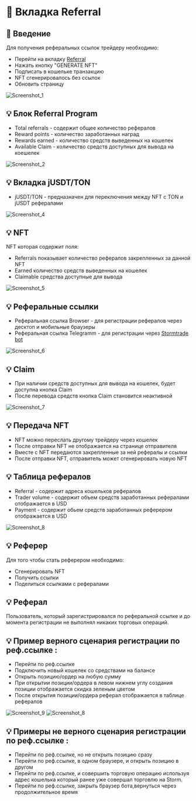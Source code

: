 # 💎 Вкладка Referral

## 👋 Введение
Для получения реферальных ссылок трейдеру необходимо:
 
 * Перейти на вкладку [Referral](https://stage.stormtrade.dev/referral) 
 * Нажать кнопку "GENERATE NFT"
 * Подписать в кошельке транзакцию
 * NFT сгенерировалось без ссылок
 * Обновить страницу

![Screenshot_1](https://github.com/TestKeeper/ref/assets/97809269/ba0843af-3df7-4757-99b7-41e31a222874)


## 💡 Блок Referral Program
 
*  Total referrals - содержит общее количество рефералов
*  Reward points - количество заработанных наград
*  Rewards earned - количество средств выведенных на кошелек
*  Available Claim - количество средств доступных для вывода на коешелек

![Screenshot_2](https://github.com/TestKeeper/ref/assets/97809269/f6869065-4431-46c0-a98f-5d6a31a2ca6f)



 ## 💡 Вкладка jUSDT/TON
 * jUSDT/TON - предназначен для переключения  между NFT с TON и jUSDT рефералами
 
![Screenshot_4](https://github.com/TestKeeper/ref/assets/97809269/1abc66e5-c2c2-4b6c-90cb-b40f248f44a1)


 ## 💡 NFT 
   NFT которая содержит поля:
 * Referrals показывает количество рефералов закрепленных за данной NFT
 * Earned количество средств выведенных на кошелек
 * Claimable средства доступные для вывода

![Screenshot_5](https://github.com/TestKeeper/ref/assets/97809269/605057cd-c3ee-4ba5-ad9a-ba7070557df5)


 ## 💡 Реферальные ссылки
 
 *  Реферальная ссылка Browser - для  регистрации рефералов через десктоп и мобильные браузеры
 *  Реферальная ссылка Telegramm - для регистрации через   [Stormtrade bot](https://t.me/stage_storm_tg_bot/trade) 

   ![Screenshot_6](https://github.com/TestKeeper/ref/assets/97809269/1d388046-7c6f-442b-bed3-48b90052bf36)


 ## 💡 Claim
 
 * При наличии средств доступных для вывода на кошелек, будет доступна кнопка Claim
 * После перевода средств кнопка Claim становится неактивной

 ![Screenshot_7](https://github.com/TestKeeper/ref/assets/97809269/61807b04-b9e7-411c-a1dd-122e13921b56)


 ## 💡 Передача NFT
 
 * NFT можно переслать другому трейдеру через кошелек
 * После отправки NFT не отображается на странице отправителя
 * Вместе с NFT передаются закрепленные за ней рефералы и ссылки
 * После отправки NFT, отправитель может сгенерировать новую NFT

 ## 💡 Таблица  рефералов
 
 * Referral -	содержит адреса кошельков рефералов
 * Trader volume - содержит объем средств заработанных рефералами отображается в USD
 * Payment - содержит  обьем средств заработанных реферером отображается в USD
 
 ![Screenshot_8](https://github.com/TestKeeper/ref/assets/97809269/d647c1d5-0862-4732-9eaa-db056023e6e4)


## 💡 Реферер
 
 Для того чтобы стать реферером необходимо:
 *  Cгенерировать NFT
 *  Получить ссылки
 *  Поделиться ссылками с рефералами

## 💡 Реферал
 
 Пользователь, который зарегистрировался по реферальной ссылке и до момента регистрации не выполнял никаких торговых операций.

    
## 💡 Пример верного сценария регистрации по реф.ссылке :
  
 *  Перейти по реф.ссылке
 *  Подключить новый кошелек со средствами на балансе
 *  Открыть позицию/ордер на любую сумму
 *  При  открытии позиции/ордера в левом нижнем углу создания позиции отображается скидка зеленым цветом
 *  После  открытия позиции/ордера  реферал отображается в таблице рефералов

   ![Screenshot_9](https://github.com/TestKeeper/ref/assets/97809269/7ad1afdf-972a-4f3a-a1ee-6608a926811c)
   ![Screenshot_8](https://github.com/TestKeeper/ref/assets/97809269/e417a09a-cf03-4125-aa89-cf6d1941ec74)

## 💡 Примеры не верного сценария регистрации по реф.ссылке :

 *  Перейти по реф.ссылке, но не открыть позицию сразу
 *  Перейти по реф.ссылке, в одном браузере, и открыть позицию в другом
 *  Перейти по реф.ссылке, и совершить торговую операцию используя адрес кошелька который ранее уже совершал торговлю на Storm.
 *  Перейти по реф.ссылке, закрыть браузер бота,вернуться через продолжительное время

 

